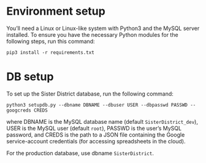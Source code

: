 # Environment setup

You’ll need a Linux or Linux-like system with Python3 and the MySQL
server installed. To ensure you have the necessary Python modules for
the following steps, run this command:

```
pip3 install -r requirements.txt
```

# DB setup

To set up the Sister District database, run the following command:

```
python3 setupdb.py --dbname DBNAME --dbuser USER --dbpasswd PASSWD --googcreds CREDS
```

where DBNAME is the MySQL database name (default `SisterDistrict_dev`), USER is the MySQL user (default `root`), PASSWD is the user’s MySQL password, and CREDS is the path to a JSON file containing the Google service-account credentials (for accessing spreadsheets in the cloud).

For the production database, use dbname `SisterDistrict`.
